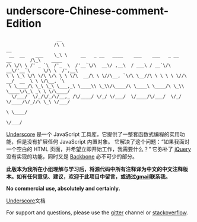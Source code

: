 # underscore-Chinese-comment-Edition

                       __
                      /\ \                                                         __
     __  __    ___    \_\ \     __   _ __   ____    ___    ___   _ __    __       /\_\    ____
    /\ \/\ \ /' _ `\  /'_  \  /'__`\/\  __\/ ,__\  / ___\ / __`\/\  __\/'__`\     \/\ \  /',__\
    \ \ \_\ \/\ \/\ \/\ \ \ \/\  __/\ \ \//\__, `\/\ \__//\ \ \ \ \ \//\  __/  __  \ \ \/\__, `\
     \ \____/\ \_\ \_\ \___,_\ \____\\ \_\\/\____/\ \____\ \____/\ \_\\ \____\/\_\ _\ \ \/\____/
      \/___/  \/_/\/_/\/__,_ /\/____/ \/_/ \/___/  \/____/\/___/  \/_/ \/____/\/_//\ \_\ \/___/
                                                                                  \ \____/
                                                                                   \/___/

[Underscore](https://github.com/jashkenas/underscore) 是一个 JavaScript 工具库，它提供了一整套函数式编程的实用功能，但是没有扩展任何 JavaScript 内置对象。 它解决了这个问题：“如果我面对一个空白的 HTML 页面，并希望立即开始工作，我需要什么？” 它弥补了 [jQuery](http://jquery.com/) 没有实现的功能，同时又是 [Backbone](http://backbonejs.org/) 必不可少的部分。

**此版本为我所在小组理解与学习后，将源代码中所有注释译为中文的中文注释版本。如有任何意见、建议，欢迎于此项目中留言，或通过[gmail](hhhhhhhhhhhush.please@gmail.com)联系我。**

**No commercial use, absolutely and certainly.**

[Underscore](http://underscorejs.org/)文档

For support and questions, please use the [gitter](https://gitter.im/jashkenas/underscore) channel or [stackoverflow](http://stackoverflow.com/search?q=underscore.js).
